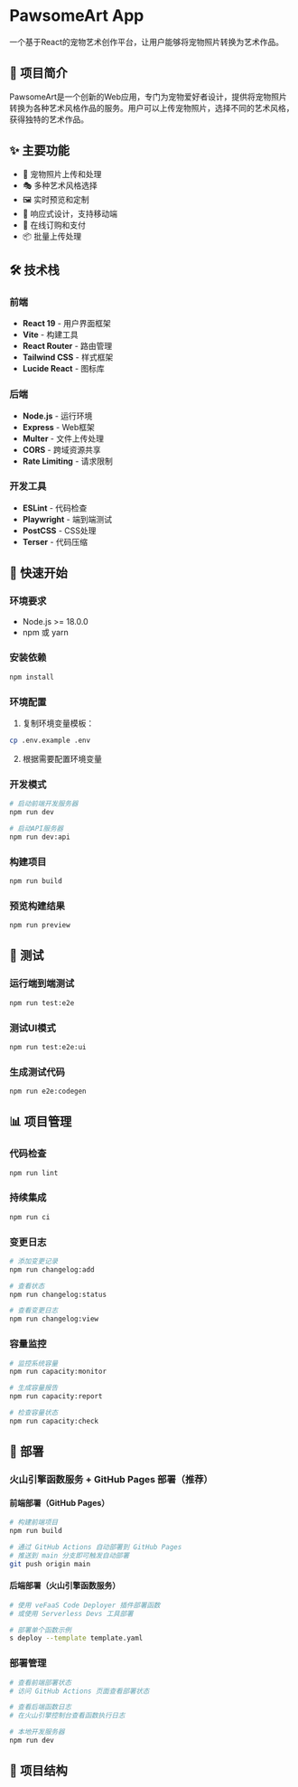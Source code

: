 # PawsomeArt App

一个基于React的宠物艺术创作平台，让用户能够将宠物照片转换为艺术作品。

## 🎨 项目简介

PawsomeArt是一个创新的Web应用，专门为宠物爱好者设计，提供将宠物照片转换为各种艺术风格作品的服务。用户可以上传宠物照片，选择不同的艺术风格，获得独特的艺术作品。

## ✨ 主要功能

- 📸 宠物照片上传和处理
- 🎭 多种艺术风格选择
- 🖼️ 实时预览和定制
- 📱 响应式设计，支持移动端
- 🛒 在线订购和支付
- 📦 批量上传处理

## 🛠️ 技术栈

### 前端
- **React 19** - 用户界面框架
- **Vite** - 构建工具
- **React Router** - 路由管理
- **Tailwind CSS** - 样式框架
- **Lucide React** - 图标库

### 后端
- **Node.js** - 运行环境
- **Express** - Web框架
- **Multer** - 文件上传处理
- **CORS** - 跨域资源共享
- **Rate Limiting** - 请求限制

### 开发工具
- **ESLint** - 代码检查
- **Playwright** - 端到端测试
- **PostCSS** - CSS处理
- **Terser** - 代码压缩

## 🚀 快速开始

### 环境要求
- Node.js >= 18.0.0
- npm 或 yarn

### 安装依赖
```bash
npm install
```

### 环境配置
1. 复制环境变量模板：
```bash
cp .env.example .env
```

2. 根据需要配置环境变量

### 开发模式
```bash
# 启动前端开发服务器
npm run dev

# 启动API服务器
npm run dev:api
```

### 构建项目
```bash
npm run build
```

### 预览构建结果
```bash
npm run preview
```

## 🧪 测试

### 运行端到端测试
```bash
npm run test:e2e
```

### 测试UI模式
```bash
npm run test:e2e:ui
```

### 生成测试代码
```bash
npm run e2e:codegen
```

## 📊 项目管理

### 代码检查
```bash
npm run lint
```

### 持续集成
```bash
npm run ci
```

### 变更日志
```bash
# 添加变更记录
npm run changelog:add

# 查看状态
npm run changelog:status

# 查看变更日志
npm run changelog:view
```

### 容量监控
```bash
# 监控系统容量
npm run capacity:monitor

# 生成容量报告
npm run capacity:report

# 检查容量状态
npm run capacity:check
```

## 🚀 部署

### 火山引擎函数服务 + GitHub Pages 部署（推荐）

#### 前端部署（GitHub Pages）
```bash
# 构建前端项目
npm run build

# 通过 GitHub Actions 自动部署到 GitHub Pages
# 推送到 main 分支即可触发自动部署
git push origin main
```

#### 后端部署（火山引擎函数服务）
```bash
# 使用 veFaaS Code Deployer 插件部署函数
# 或使用 Serverless Devs 工具部署

# 部署单个函数示例
s deploy --template template.yaml
```

### 部署管理
```bash
# 查看前端部署状态
# 访问 GitHub Actions 页面查看部署状态

# 查看后端函数日志
# 在火山引擎控制台查看函数执行日志

# 本地开发服务器
npm run dev
```

## 📁 项目结构

    